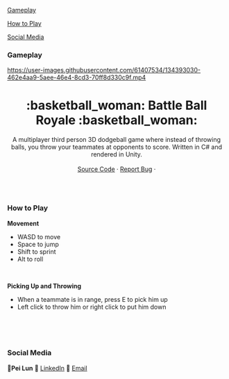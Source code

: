 <!DOCTYPE html>
<html>

[Gameplay](#gameplay)

[How to Play](#how-to-play)
  
[Social Media](#social-media)
  
  ### Gameplay
  https://user-images.githubusercontent.com/61407534/134393030-462e4aa9-5aee-46e4-8cd3-70ff8d330c9f.mp4

  <!-- TITLE -->

  <h1 align="center"> :basketball_woman: Battle Ball Royale :basketball_woman: </a></h1>
  <p align="center">
    A multiplayer third person 3D dodgeball game where instead of throwing balls, you throw your teammates at opponents to score. Written in C# and rendered in Unity. 
    <br />
    <br />
    <a href="https://github.com/peilunnn/Battle-Ball-Royale/tree/main/Assets/Scripts">Source Code</a>
    ·
    <a href="https://github.com/peilunnn/Battle-Ball-Royale/issues">Report Bug</a>
    ·
  </p>
</p>

<br /><br />

### How to Play
**Movement**
* WASD to move
* Space to jump
* Shift to sprint
* Alt to roll

<br />

**Picking Up and Throwing**
* When a teammate is in range, press E to pick him up
* Left click to throw him or right click to put him down

<br /><br /><br />

### Social Media
🥂**Pei Lun** 
🔗 [LinkedIn](https://www.linkedin.com/in/pei-lun-tan/)
📧 [Email](mailto:PTAN065@e.ntu.edu.sg)
